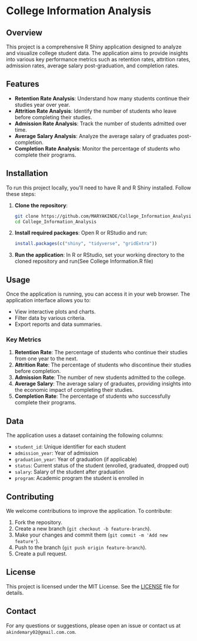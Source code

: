 # College Information Analysis 

## Overview

This project is a comprehensive R Shiny application designed to analyze and visualize college student data. The application aims to provide insights into various key performance metrics such as retention rates, attrition rates, admission rates, average salary post-graduation, and completion rates.

## Features

- **Retention Rate Analysis**: Understand how many students continue their studies year over year.
- **Attrition Rate Analysis**: Identify the number of students who leave before completing their studies.
- **Admission Rate Analysis**: Track the number of students admitted over time.
- **Average Salary Analysis**: Analyze the average salary of graduates post-completion.
- **Completion Rate Analysis**: Monitor the percentage of students who complete their programs.

## Installation

To run this project locally, you'll need to have R and R Shiny installed. Follow these steps:

1. **Clone the repository**:
    ```sh
    git clone https://github.com/MARYAKINDE/College_Information_Analysis.git
    cd College_Information_Analysis
    ```

2. **Install required packages**:
    Open R or RStudio and run:
    ```r
    install.packages(c("shiny", "tidyverse", "gridExtra"))
    ```

3. **Run the application**:
    In R or RStudio, set your working directory to the cloned repository and run(See College Information.R file)
   

## Usage

Once the application is running, you can access it in your web browser. The application interface allows you to:

- View interactive plots and charts.
- Filter data by various criteria.
- Export reports and data summaries.

### Key Metrics

1. **Retention Rate**: The percentage of students who continue their studies from one year to the next.
2. **Attrition Rate**: The percentage of students who discontinue their studies before completion.
3. **Admission Rate**: The number of new students admitted to the college.
4. **Average Salary**: The average salary of graduates, providing insights into the economic impact of completing their studies.
5. **Completion Rate**: The percentage of students who successfully complete their programs.

## Data

The application uses a dataset containing the following columns:

- `student_id`: Unique identifier for each student
- `admission_year`: Year of admission
- `graduation_year`: Year of graduation (if applicable)
- `status`: Current status of the student (enrolled, graduated, dropped out)
- `salary`: Salary of the student after graduation
- `program`: Academic program the student is enrolled in

## Contributing

We welcome contributions to improve the application. To contribute:

1. Fork the repository.
2. Create a new branch (`git checkout -b feature-branch`).
3. Make your changes and commit them (`git commit -m 'Add new feature'`).
4. Push to the branch (`git push origin feature-branch`).
5. Create a pull request.

## License

This project is licensed under the MIT License. See the [LICENSE](LICENSE) file for details.

## Contact

For any questions or suggestions, please open an issue or contact us at `akindemary02@gmail.com.com`.
